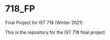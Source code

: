 # 718_FP
Final Project for IST 718 (Winter 2021)

This is the repository for the IST 718 final project
